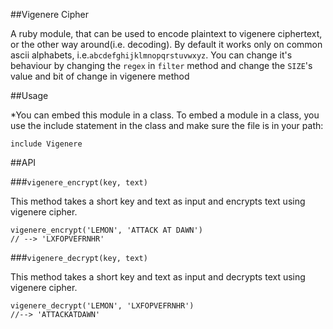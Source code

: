 ##Vigenere Cipher

A ruby module, that can be used to encode plaintext to vigenere ciphertext, or the other way around(i.e. decoding).
By default it works only on common ascii alphabets, i.e.`abcdefghijklmnopqrstuvwxyz`.
You can change it's behaviour by changing the `regex` in `filter` method and change the `SIZE`'s value and bit of change in vigenere method

##Usage

*You can embed this module in a class. To embed a module in a class, you use the include statement in the class and make sure the file is in your path:

`include Vigenere`

##API

###`vigenere_encrypt(key, text)`

This method takes a short key and text as input and encrypts text using vigenere cipher.

```
vigenere_encrypt('LEMON', 'ATTACK AT DAWN')
// --> 'LXFOPVEFRNHR'
```


###`vigenere_decrypt(key, text)`

This method takes a short key and text as input and decrypts text using vigenere cipher.

```
vigenere_decrypt('LEMON', 'LXFOPVEFRNHR')
//--> 'ATTACKATDAWN'
```












